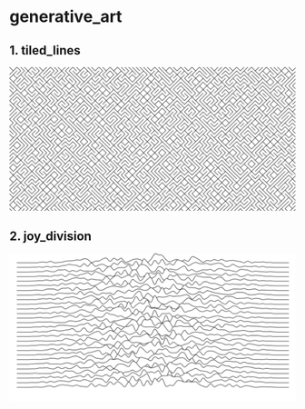 # generative_art

## 1. tiled_lines

<img src="./pics/0.png">

## 2. joy_division

<img src="./pics/1.png">
